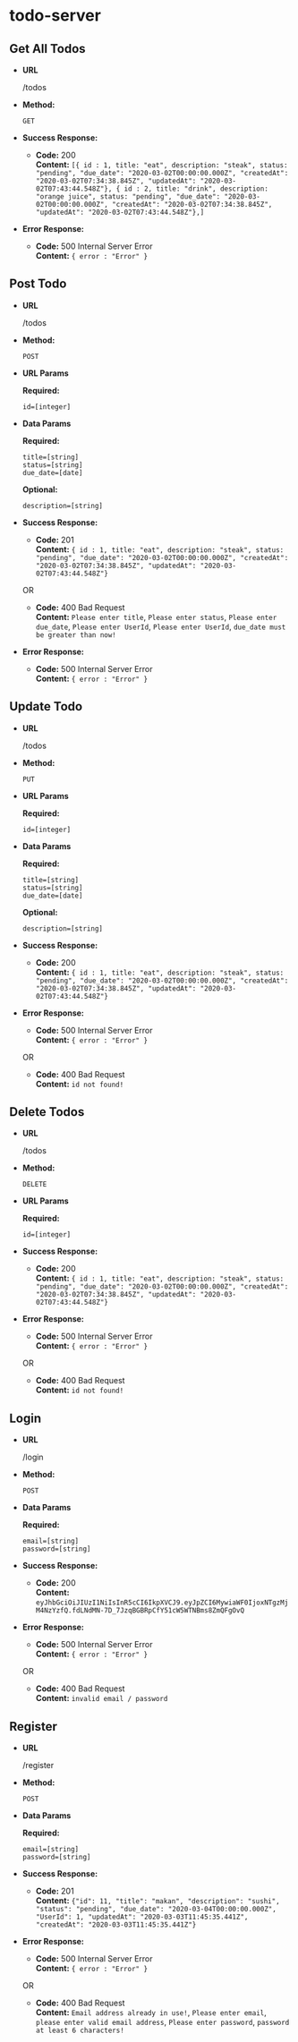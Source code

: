 # todo-server

**Get All Todos**
----

* **URL**

  /todos

* **Method:**
  
  `GET`
  
* **Success Response:**
  
  * **Code:** 200 <br />
    **Content:** `[{ id : 1, title: "eat", description: "steak", status: "pending", "due_date": "2020-03-02T00:00:00.000Z", "createdAt": "2020-03-02T07:34:38.845Z", "updatedAt": "2020-03-02T07:43:44.548Z"}, { id : 2, title: "drink", description: "orange juice", status: "pending", "due_date": "2020-03-02T00:00:00.000Z", "createdAt": "2020-03-02T07:34:38.845Z", "updatedAt": "2020-03-02T07:43:44.548Z"},]`
 
* **Error Response:**

  * **Code:** 500 Internal Server Error <br />
    **Content:** `{ error : "Error" }`

**Post Todo**
----

* **URL**

  /todos

* **Method:**
  
  `POST`

*  **URL Params**

   **Required:**
 
   `id=[integer]`

* **Data Params**

  **Required:**

  `title=[string]`<br />
  `status=[string]`<br />
  `due_date=[date]`

   **Optional:**
 
   `description=[string]`
  
* **Success Response:**
  
  * **Code:** 201 <br />
    **Content:** `{ id : 1, title: "eat", description: "steak", status: "pending", "due_date": "2020-03-02T00:00:00.000Z", "createdAt": "2020-03-02T07:34:38.845Z", "updatedAt": "2020-03-02T07:43:44.548Z"}`

  OR

  * **Code:** 400 Bad Request <br />
    **Content:** `Please enter title`, `Please enter status`, `Please enter due_date`, `Please enter UserId`, `Please enter UserId`, `due_date must be greater than now!`
 
* **Error Response:**

  * **Code:** 500 Internal Server Error <br />
    **Content:** `{ error : "Error" }`

**Update Todo**
----

* **URL**

  /todos

* **Method:**
  
  `PUT`

*  **URL Params**

   **Required:**
 
   `id=[integer]`

* **Data Params**

  **Required:**

  `title=[string]`<br />
  `status=[string]`<br />
  `due_date=[date]`

   **Optional:**
 
   `description=[string]`
  
* **Success Response:**
  
  * **Code:** 200 <br />
    **Content:** `{ id : 1, title: "eat", description: "steak", status: "pending", "due_date": "2020-03-02T00:00:00.000Z", "createdAt": "2020-03-02T07:34:38.845Z", "updatedAt": "2020-03-02T07:43:44.548Z"}`
 
* **Error Response:**

  * **Code:** 500 Internal Server Error <br />
    **Content:** `{ error : "Error" }`

  OR

  * **Code:** 400 Bad Request <br />
    **Content:** `id not found!`

**Delete Todos**
----

* **URL**

  /todos

* **Method:**
  
  `DELETE`

*  **URL Params**

   **Required:**
 
   `id=[integer]`
  
* **Success Response:**
  
  * **Code:** 200 <br />
    **Content:** `{ id : 1, title: "eat", description: "steak", status: "pending", "due_date": "2020-03-02T00:00:00.000Z", "createdAt": "2020-03-02T07:34:38.845Z", "updatedAt": "2020-03-02T07:43:44.548Z"}`
 
* **Error Response:**

  * **Code:** 500 Internal Server Error <br />
    **Content:** `{ error : "Error" }`

  OR

  * **Code:** 400 Bad Request <br />
    **Content:** `id not found!`

**Login**
----

* **URL**

  /login

* **Method:**
  
  `POST`

* **Data Params**

  **Required:**

  `email=[string]`<br />
  `password=[string]`
  
* **Success Response:**
  
  * **Code:** 200 <br />
    **Content:** `eyJhbGciOiJIUzI1NiIsInR5cCI6IkpXVCJ9.eyJpZCI6MywiaWF0IjoxNTgzMjM4NzYzfQ.fdLNdMN-7D_7JzqBGBRpCfY51cW5WTNBms8ZmQFgOvQ`
 
* **Error Response:**

  * **Code:** 500 Internal Server Error <br />
    **Content:** `{ error : "Error" }`

  OR

  * **Code:** 400 Bad Request <br />
    **Content:** `invalid email / password`

**Register**
----

* **URL**

  /register

* **Method:**
  
  `POST`

* **Data Params**

  **Required:**

  `email=[string]`<br />
  `password=[string]`
  
* **Success Response:**
  
  * **Code:** 201 <br />
    **Content:** `{"id": 11, "title": "makan", "description": "sushi", "status": "pending", "due_date": "2020-03-04T00:00:00.000Z", "UserId": 1, "updatedAt": "2020-03-03T11:45:35.441Z", "createdAt": "2020-03-03T11:45:35.441Z"}`
 
* **Error Response:**

  * **Code:** 500 Internal Server Error <br />
    **Content:** `{ error : "Error" }`

  OR

  * **Code:** 400 Bad Request <br />
    **Content:** `Email address already in use!`, `Please enter email`, `please enter valid email address`, `Please enter password`, `password at least 6 characters!`



